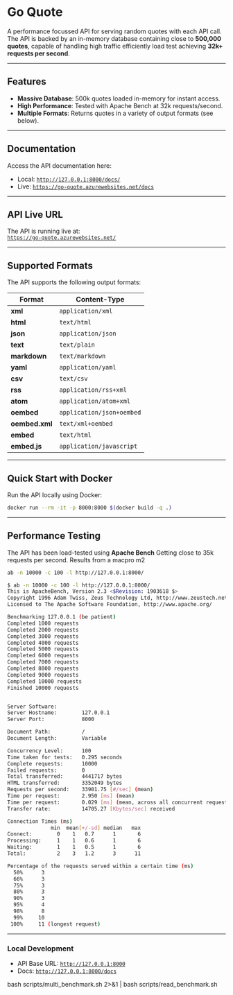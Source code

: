 # Go Quote

A performance focussed API for serving random quotes with each API call.
The API is backed by an in-memory database containing close to **500,000 quotes**, capable of handling high traffic efficiently 
load test achieving **32k+ requests per second**.


---

## Features

- **Massive Database**: 500k quotes loaded in-memory for instant access.
- **High Performance**: Tested with Apache Bench at 32k requests/second.
- **Multiple Formats**: Returns quotes in a variety of output formats (see below).

---

## Documentation

Access the API documentation here:
- Local: [`http://127.0.0.1:8000/docs/`](http://127.0.0.1:8000/docs/)
- Live: [`https://go-quote.azurewebsites.net/docs`](https://go-quote.azurewebsites.net/docs)

---

## API Live URL

The API is running live at:  
[`https://go-quote.azurewebsites.net/`](https://go-quote.azurewebsites.net/)

---

## Supported Formats

The API supports the following output formats:

| Format       | Content-Type                      |  
|--------------|-----------------------------------|  
| **xml**      | `application/xml`                |  
| **html**     | `text/html`                      |  
| **json**     | `application/json`               |  
| **text**     | `text/plain`                     |  
| **markdown** | `text/markdown`                  |  
| **yaml**     | `application/yaml`               |  
| **csv**      | `text/csv`                       |  
| **rss**      | `application/rss+xml`            |  
| **atom**     | `application/atom+xml`           |  
| **oembed**   | `application/json+oembed`        |  
| **oembed.xml** | `text/xml+oembed`              |  
| **embed**    | `text/html`                      |  
| **embed.js** | `application/javascript`         |
---

## Quick Start with Docker

Run the API locally using Docker:
```bash
docker run --rm -it -p 8000:8000 $(docker build -q .)
```

---

## Performance Testing

The API has been load-tested using **Apache Bench**
Getting close to 35k requests per second.
Results from a macpro m2
```bash
ab -n 10000 -c 100 -l http://127.0.0.1:8000/
```

```bash
$ ab -n 10000 -c 100 -l http://127.0.0.1:8000/
This is ApacheBench, Version 2.3 <$Revision: 1903618 $>
Copyright 1996 Adam Twiss, Zeus Technology Ltd, http://www.zeustech.net/
Licensed to The Apache Software Foundation, http://www.apache.org/

Benchmarking 127.0.0.1 (be patient)
Completed 1000 requests
Completed 2000 requests
Completed 3000 requests
Completed 4000 requests
Completed 5000 requests
Completed 6000 requests
Completed 7000 requests
Completed 8000 requests
Completed 9000 requests
Completed 10000 requests
Finished 10000 requests


Server Software:
Server Hostname:        127.0.0.1
Server Port:            8000

Document Path:          /
Document Length:        Variable

Concurrency Level:      100
Time taken for tests:   0.295 seconds
Complete requests:      10000
Failed requests:        0
Total transferred:      4441717 bytes
HTML transferred:       3352049 bytes
Requests per second:    33901.75 [#/sec] (mean)
Time per request:       2.950 [ms] (mean)
Time per request:       0.029 [ms] (mean, across all concurrent requests)
Transfer rate:          14705.27 [Kbytes/sec] received

Connection Times (ms)
              min  mean[+/-sd] median   max
Connect:        0    1   0.7      1       6
Processing:     1    1   0.6      1       6
Waiting:        1    1   0.5      1       6
Total:          2    3   1.2      3      11

Percentage of the requests served within a certain time (ms)
  50%      3
  66%      3
  75%      3
  80%      3
  90%      3
  95%      4
  98%      8
  99%     10
 100%     11 (longest request)
```

---

### Local Development

- API Base URL: [`http://127.0.0.1:8000`](http://127.0.0.1:8000)
- Docs: [`http://127.0.0.1:8000/docs`](http://127.0.0.1:8000/docs)

bash scripts/multi_benchmark.sh 2>&1 | bash scripts/read_benchmark.sh
